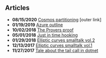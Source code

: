 ## Articles

* **08/15/2020** [Cosmos partitioning](https://www.georgeplotnikov.com/cosmos-partitioning/) [outer link]
* **01/19/2019** [Azure outline](https://georgeplotnikov.github.io/articles/azure-outline)
* **10/02/2018** [The Provers proof](https://georgeplotnikov.github.io/articles/the-provers-proof)
* **05/01/2018** [Just in time hooking](https://georgeplotnikov.github.io/articles/just-in-time-hooking)
* **01/29/2018** [Elliptic curves smalltalk vol.2](https://georgeplotnikov.github.io/articles/elliptic-curves-smalltalk-p2)
* **12/13/2017** [Elliptic curves smalltalk vol.1](https://georgeplotnikov.github.io/articles/elliptic-curves-smalltalk-p1)
* **11/27/2017** [Tale about the tail call in dotnet](https://georgeplotnikov.github.io/articles/tale-tail-call-dotnet)
